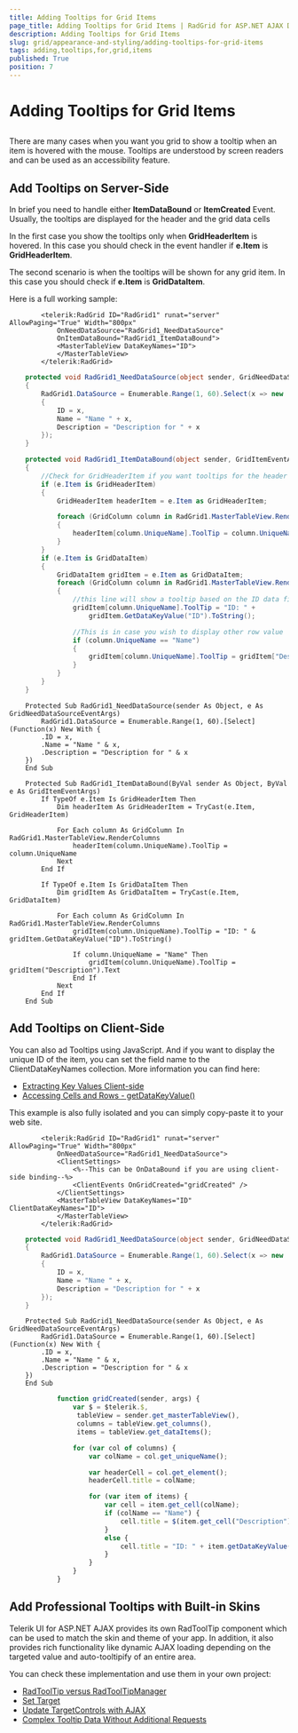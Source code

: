 ```yaml
---
title: Adding Tooltips for Grid Items
page_title: Adding Tooltips for Grid Items | RadGrid for ASP.NET AJAX Documentation
description: Adding Tooltips for Grid Items
slug: grid/appearance-and-styling/adding-tooltips-for-grid-items
tags: adding,tooltips,for,grid,items
published: True
position: 7
---
```


# Adding Tooltips for Grid Items



## 

There are many cases when you want you grid to show a tooltip when an item is hovered with the mouse. Tooltips are understood by screen readers and can be used as an accessibility feature.

## Add Tooltips on Server-Side

In brief you need to handle either **ItemDataBound** or **ItemCreated** Event. Usually, the tooltips are displayed for the header and the grid data cells

In the first case you show the tooltips only when **GridHeaderItem** is hovered. In this case you should check in the event handler if **e.Item** is **GridHeaderItem**.

The second scenario is when the tooltips will be shown for any grid item. In this case you should check if **e.Item** is **GridDataItem**.

Here is a full working sample:

````ASP.NET
        <telerik:RadGrid ID="RadGrid1" runat="server" AllowPaging="True" Width="800px"
            OnNeedDataSource="RadGrid1_NeedDataSource"
            OnItemDataBound="RadGrid1_ItemDataBound">
            <MasterTableView DataKeyNames="ID">
            </MasterTableView>
        </telerik:RadGrid>
````
````C#
    protected void RadGrid1_NeedDataSource(object sender, GridNeedDataSourceEventArgs e)
    {
        RadGrid1.DataSource = Enumerable.Range(1, 60).Select(x => new
        {
            ID = x,
            Name = "Name " + x,
            Description = "Description for " + x
        });
    }

    protected void RadGrid1_ItemDataBound(object sender, GridItemEventArgs e)
    {
        //Check for GridHeaderItem if you want tooltips for the header cells
        if (e.Item is GridHeaderItem)
        {
            GridHeaderItem headerItem = e.Item as GridHeaderItem;

            foreach (GridColumn column in RadGrid1.MasterTableView.RenderColumns)
            {
                headerItem[column.UniqueName].ToolTip = column.UniqueName;
            }
        }
        if (e.Item is GridDataItem)
        {
            GridDataItem gridItem = e.Item as GridDataItem;
            foreach (GridColumn column in RadGrid1.MasterTableView.RenderColumns)
            {
                //this line will show a tooltip based on the ID data field
                gridItem[column.UniqueName].ToolTip = "ID: " +
                    gridItem.GetDataKeyValue("ID").ToString();

                //This is in case you wish to display other row value
                if (column.UniqueName == "Name")
                {
                    gridItem[column.UniqueName].ToolTip = gridItem["Description"].Text;
                }
            }
        }
    }
````
````VB
    Protected Sub RadGrid1_NeedDataSource(sender As Object, e As GridNeedDataSourceEventArgs)
        RadGrid1.DataSource = Enumerable.Range(1, 60).[Select](Function(x) New With {
        .ID = x,
        .Name = "Name " & x,
        .Description = "Description for " & x
    })
    End Sub

    Protected Sub RadGrid1_ItemDataBound(ByVal sender As Object, ByVal e As GridItemEventArgs)
        If TypeOf e.Item Is GridHeaderItem Then
            Dim headerItem As GridHeaderItem = TryCast(e.Item, GridHeaderItem)

            For Each column As GridColumn In RadGrid1.MasterTableView.RenderColumns
                headerItem(column.UniqueName).ToolTip = column.UniqueName
            Next
        End If

        If TypeOf e.Item Is GridDataItem Then
            Dim gridItem As GridDataItem = TryCast(e.Item, GridDataItem)

            For Each column As GridColumn In RadGrid1.MasterTableView.RenderColumns
                gridItem(column.UniqueName).ToolTip = "ID: " & gridItem.GetDataKeyValue("ID").ToString()

                If column.UniqueName = "Name" Then
                    gridItem(column.UniqueName).ToolTip = gridItem("Description").Text
                End If
            Next
        End If
    End Sub
````

## Add Tooltips on Client-Side

You can also ad Tooltips using JavaScript. And if you want to display the unique ID of the item, you can set the field name to the ClientDataKeyNames collection. More information you can find here:  
* [Extracting Key Values Client-side](https://docs.telerik.com/devtools/aspnet-ajax/controls/grid/how-to/Selecting/extracting-key-values-client-side)
* [Accessing Cells and Rows - getDataKeyValue()](https://docs.telerik.com/devtools/aspnet-ajax/controls/grid/rows/accessing-cells-and-rows#getdatakeyvalue)

This example is also fully isolated and you can simply copy-paste it to your web site.

````ASP.NET
        <telerik:RadGrid ID="RadGrid1" runat="server" AllowPaging="True" Width="800px"
            OnNeedDataSource="RadGrid1_NeedDataSource">
            <ClientSettings>
                <%--This can be OnDataBound if you are using client-side binding--%>
                <ClientEvents OnGridCreated="gridCreated" />
            </ClientSettings>
            <MasterTableView DataKeyNames="ID" ClientDataKeyNames="ID">
            </MasterTableView>
        </telerik:RadGrid>
````
````C#
    protected void RadGrid1_NeedDataSource(object sender, GridNeedDataSourceEventArgs e)
    {
        RadGrid1.DataSource = Enumerable.Range(1, 60).Select(x => new
        {
            ID = x,
            Name = "Name " + x,
            Description = "Description for " + x
        });
    }
````
````VB
    Protected Sub RadGrid1_NeedDataSource(sender As Object, e As GridNeedDataSourceEventArgs)
        RadGrid1.DataSource = Enumerable.Range(1, 60).[Select](Function(x) New With {
        .ID = x,
        .Name = "Name " & x,
        .Description = "Description for " & x
    })
    End Sub
````
````JavaScript  
            function gridCreated(sender, args) {
                var $ = $telerik.$,
                 tableView = sender.get_masterTableView(),
                 columns = tableView.get_columns(),
                 items = tableView.get_dataItems();

                for (var col of columns) {
                    var colName = col.get_uniqueName();

                    var headerCell = col.get_element();
                    headerCell.title = colName;

                    for (var item of items) {
                        var cell = item.get_cell(colName);
                        if (colName == "Name") {
                            cell.title = $(item.get_cell("Description")).text().trim();
                        }
                        else {
                            cell.title = "ID: " + item.getDataKeyValue("ID");
                        }
                    }
                }
            }
````


## Add Professional Tooltips with Built-in Skins

Telerik UI for ASP.NET AJAX provides its own RadToolTip component which can be used to match the skin and theme of your app. In addition, it also provides rich functionality like dynamic AJAX loading depending on the targeted value and auto-tooltipify of an entire area. 

You can check these implementation and use them in your own project:  
* [RadToolTip versus RadToolTipManager](https://demos.telerik.com/aspnet-ajax/tooltip/examples/tooltipversustooltipmanager/defaultcs.aspx)
* [Set Target](https://demos.telerik.com/aspnet-ajax/tooltip/examples/bindtotarget/defaultcs.aspx)
* [Update TargetControls with AJAX](https://demos.telerik.com/aspnet-ajax/tooltip/examples/targetcontrolsandajax/defaultcs.aspx?product=tooltip)
* [Complex Tooltip Data Without Additional Requests](https://demos.telerik.com/aspnet-ajax/tooltip/examples/databasetooltipswithoutlod/defaultcs.aspx)
